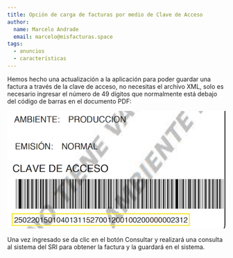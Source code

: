 ```yaml
---
title: Opción de carga de facturas por medio de Clave de Acceso
author:
  name: Marcelo Andrade
  email: marcelo@misfacturas.space
tags:
  - anuncios
  - características
---
```


Hemos hecho una actualización a la aplicación para poder guardar
una factura a través de la clave de acceso, no necesitas el archivo
XML, solo es necesario ingresar el número de 49 dígitos que normalmente
está debajo del código de barras en el documento PDF:


![Clave de Acceso en PDF](/images/clave-acceso.png)

Una vez ingresado se da clic en el botón Consultar y realizará
una consulta al sistema del SRI para obtener la factura y
la guardará en el sistema.
